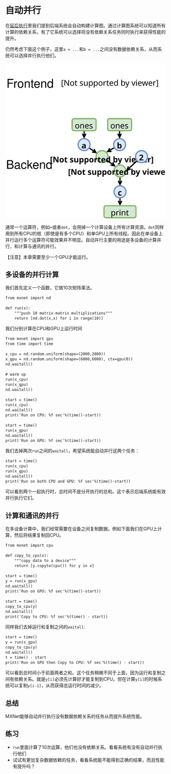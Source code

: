 # 自动并行

在[延后执行](./lazy-evaluation.md)里我们提到后端系统会自动构建计算图。通过计算图系统可以知道所有计算的依赖关系，有了它系统可以选择将没有依赖关系任务同时执行来获得性能的提升。

仍然考虑下面这个例子，这里`a = ...`和`b = ...`之间没有数据依赖关系，从而系统可以选择并行执行他们。

![](../img/frontend-backend.svg)

通常一个运算符，例如`+`或者`dot`，会用掉一个计算设备上所有计算资源。`dot`同样用到所有CPU的核（即使是有多个CPU）和单GPU上所有线程。因此在单设备上并行运行多个运算符可能效果并不明显。自动并行主要的用途是多设备的计算并行，和计算与通讯的并行。

【注意】本章需要至少一个GPU才能运行。

## 多设备的并行计算

我们首先定义一个函数，它做10次矩阵乘法。

```{.python .input}
from mxnet import nd

def run(x):
    """push 10 matrix-matrix multiplications"""
    return [nd.dot(x,x) for i in range(10)]
```

我们分别计算在CPU和GPU上运行时间

```{.python .input}
from mxnet import gpu
from time import time

x_cpu = nd.random.uniform(shape=(2000,2000))
x_gpu = nd.random.uniform(shape=(6000,6000), ctx=gpu(0))
nd.waitall()

# warm up
run(x_cpu)
run(x_gpu)
nd.waitall()

start = time()
run(x_cpu)
nd.waitall()
print('Run on CPU: %f sec'%(time()-start))

start = time()
run(x_gpu)
nd.waitall()
print('Run on GPU: %f sec'%(time()-start))

```

我们去掉两次`run`之间的`waitall`，希望系统能自动并行这两个任务：

```{.python .input}
start = time()
run(x_cpu)
run(x_gpu)
nd.waitall()
print('Run on both CPU and GPU: %f sec'%(time()-start))
```

可以看到两个一起执行时，总时间不是分开执行的总和。这个表示后端系统能有效并行执行它们。

## 计算和通讯的并行

在多设备计算中，我们经常需要在设备之间复制数据。例如下面我们在GPU上计算，然后将结果复制回CPU。

```{.python .input}
from mxnet import cpu

def copy_to_cpu(x):
    """copy data to a device"""
    return [y.copyto(cpu()) for y in x]

start = time()
y = run(x_gpu)
nd.waitall()
print('Run on GPU: %f sec'%(time()-start))

start = time()
copy_to_cpu(y)
nd.waitall()
print('Copy to CPU: %f sec'%(time() - start))
```

同样我们去掉运行和复制之间的`waitall`:

```{.python .input}
start = time()
y = run(x_gpu)
copy_to_cpu(y)
nd.waitall()
t = time() - start
print('Run on GPU then Copy to CPU: %f sec'%(time() - start))
```

可以看到总时间小于前面两者之和。这个任务稍微不同于上面，因为运行和复制之间有依赖关系。就是`y[i]`必须先计算好才能复制到CPU。但在计算`y[i]`的时候系统可以复制`y[i-1]`，从而获得总运行时间的减少。

## 总结

MXNet能够自动并行执行没有数据依赖关系的任务从而提升系统性能。

## 练习

- `run`里面计算了10次运算，他们也没有依赖关系。看看系统有没有自动并行执行他们
- 试试有更加复杂数据依赖的任务，看看系统能不能得到正确的结果，而且性能有提升吗？
